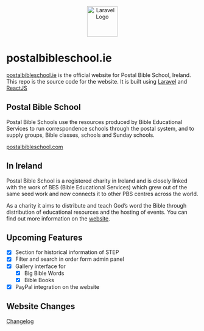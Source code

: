 <p align="center">
<a href="https://www.postalbibleschool.ie" target="_blank"><img src="https://www.postalbibleschool.ie/favicon.png" width="80" alt="Laravel Logo"></a>
</p>

# postalbibleschool.ie

[postalbibleschool.ie](https://www.postalbibleschool.ie/) is the official website for Postal Bible School, Ireland. This repo is the source code for the website. It is built using [Laravel](https://laravel.com/) and [ReactJS](https://https://react.dev/)

## Postal Bible School

Postal Bible Schools use the resources produced by Bible Educational Services to run correspondence schools through the postal system, and to supply groups, Bible classes, schools and Sunday schools.

[postalbibleschool.com](https://www.postalbibleschool.com)

## In Ireland

Postal Bible School is a registered charity in Ireland and is closely linked with the work of BES (Bible Educational Services) which grew out of the same seed work and now connects it to other PBS centres across the world.

As a charity it aims to distribute and teach God’s word the Bible through distribution of educational resources and the hosting of events. You can find out more information on the [website](https://www.postalbibleschool.ie/about).

## Upcoming Features

- [x] Section for historical information of STEP
- [x] Filter and search in order form admin panel
- [x] Gallery interface for 
  - [x] Big Bible Words
  - [x] Bible Books
- [x] PayPal integration on the website

## Website Changes

[Changelog][]

[changelog]: https://github.com/pbs-ie/laravel-server/blob/main/CHANGELOG.md